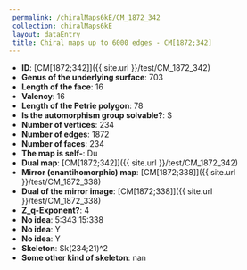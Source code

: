 ```yaml
--- 
 permalink: /chiralMaps6kE/CM_1872_342 
 collection: chiralMaps6kE
 layout: dataEntry
 title: Chiral maps up to 6000 edges - CM[1872;342]
---
```


- **ID**: [CM[1872;342]]({{ site.url }}/test/CM_1872_342)
- **Genus of the underlying surface**: 703
- **Length of the face**: 16
- **Valency**: 16
- **Length of the Petrie polygon**: 78
- **Is the automorphism group solvable?**: S
- **Number of vertices**: 234
- **Number of edges**: 1872
- **Number of faces**: 234
- **The map is self-**: Du
- **Dual map**: [CM[1872;342]]({{ site.url }}/test/CM_1872_342)
- **Mirror (enantihomorphic) map**: [CM[1872;338]]({{ site.url }}/test/CM_1872_338)
- **Dual of the mirror image**: [CM[1872;338]]({{ site.url }}/test/CM_1872_338)
- **Z_q-Exponent?**: 4
- **No idea**:  5:343 15:338
- **No idea**: Y
- **No idea**: Y
- **Skeleton**: Sk(234;21)^2
- **Some other kind of skeleton**: nan
